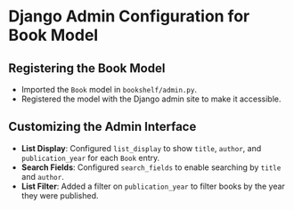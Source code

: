 # Django Admin Configuration for Book Model

## Registering the Book Model
- Imported the `Book` model in `bookshelf/admin.py`.
- Registered the model with the Django admin site to make it accessible.

## Customizing the Admin Interface
- **List Display**: Configured `list_display` to show `title`, `author`, and `publication_year` for each `Book` entry.
- **Search Fields**: Configured `search_fields` to enable searching by `title` and `author`.
- **List Filter**: Added a filter on `publication_year` to filter books by the year they were published.
